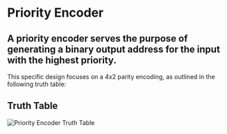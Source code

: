 # Priority Encoder
## A priority encoder serves the purpose of generating a binary output address for the input with the highest priority.

This specific design focuses on a 4x2 parity encoding, as outlined in the following truth table:
## Truth Table
![Priority Encoder Truth Table]()

